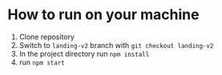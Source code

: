 # How to run on your machine

1. Clone repository
2. Switch to `landing-v2` branch with `git checkout landing-v2`
3. In the project directory run `npm install`
4. run `npm start`

